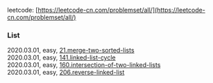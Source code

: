 leetcode: [https://leetcode-cn.com/problemset/all/](https://leetcode-cn.com/problemset/all/)

### List
2020.03.01, easy, [21.merge-two-sorted-lists](https://leetcode-cn.com/problems/merge-two-sorted-lists/)  
2020.03.01, easy, [141.linked-list-cycle](https://leetcode-cn.com/problems/linked-list-cycle/)  
2020.03.01, easy, [160.intersection-of-two-linked-lists](https://leetcode-cn.com/problems/intersection-of-two-linked-lists/)  
2020.03.01, easy, [206.reverse-linked-list](https://leetcode-cn.com/problems/reverse-linked-list/)  
